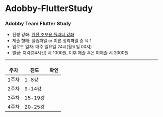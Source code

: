 # Adobby-FlutterStudy

### Adobby Team Flutter Study

- 진행 강좌: [완전 초보용 플러터 강좌](https://www.youtube.com/watch?v=AdYRASHRKwE&list=PLQt_pzi-LLfpcRFhWMywTePfZ2aPapvyl)
- 제출 형태: 실습파일 or 이론 정리파일 중 택 1
- 업로드 일자: 매주 일요일 24시(월요일 00시)
- 벌금: 지각(24시간) 시 1000원, 이후 제출 혹은 미제출 시 2000원

----

|주차|진도|확인|
|------|---|-|
|1주차|1-8강||
|2주차|9-14강||
|3주차|15-19강||
|4주차|20-25강||
